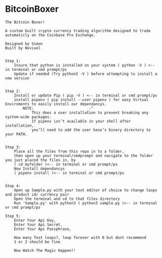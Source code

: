 # BitcoinBoxer
    The Bitcoin Boxer! 
    
    A custom built crypto currency trading algorithm designed to trade automaticly on the Coinbase Pro Exchange.
    
    Designed by Simon
    Built by Novixel
    
    
    Step 1:
        Insure that python is installed on your system ( python -V ) <-- in terminal or cmd prompt/ps
        Update if needed (Try python3 -V ) before attempting to install a new version
        
        
    Step 2:
        Install or update Pip ( pip -V ) <-- in terminal or cmd prompt/ps
        install pipenv ( pip install --user pipenv ) for easy Virtual Enviroments to easily install our dependancys.
            NOTE:                        _-^
                This does a user installation to prevent breaking any system-wide packages. 
                If pipenv isn’t available in your shell after installation, 
                you’ll need to add the user base’s binary directory to your PATH.
        
        
    Step 3:
        Place all the files from this repo in to a folder, 
        then open up your terminal/cmdprompt and navigate to the folder you just placed the files in, by
        ( cd myfolder )<-- in terminal or cmd prompt/ps
        Now Install dependancys
        ( pipenv install )<-- in terminal or cmd prompt/ps
        
    
    Step 4:
        Open up Sample.py with your text editor of choice to change loops and product id/ currency pair
        Open the terminal and cd to that files directory
        Run 'Sample.py' with python3 ( python3 sample.py )<-- in terminal or cmd prompt/ps
        
    Step 5:
        Enter Your Api Key, 
        Enter Your Api Secret,
        Enter Your Api Passphrase,
        
        How many Test loops?, loop forever with 0 but dont recommend
        1 or 2 should be fine
        
        Now Watch The Magic Happen!!
        
        
